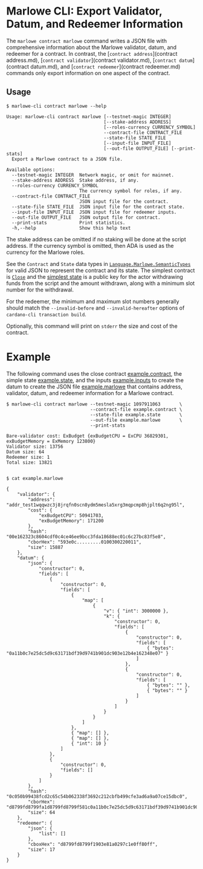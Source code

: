 # Marlowe CLI: Export Validator, Datum, and Redeemer Information

The `marlowe contract marlowe` command writes a JSON file with comprehensive information about the Marlowe validator, datum, and redeemer for a contract. In contrast, the [`contract address`](contract address.md), [`contract validator`](contract validator.md), [`contract datum`](contract datum.md), and [`contract redeemer`](contract redeemer.md) commands only export information on one aspect of the contract.


## Usage

    $ marlowe-cli contract marlowe --help
    
    Usage: marlowe-cli contract marlowe [--testnet-magic INTEGER] 
                                        [--stake-address ADDRESS] 
                                        [--roles-currency CURRENCY_SYMBOL]
                                        --contract-file CONTRACT_FILE
                                        --state-file STATE_FILE 
                                        [--input-file INPUT_FILE] 
                                        [--out-file OUTPUT_FILE] [--print-stats]
      Export a Marlowe contract to a JSON file.
    
    Available options:
      --testnet-magic INTEGER  Network magic, or omit for mainnet.
      --stake-address ADDRESS  Stake address, if any.
      --roles-currency CURRENCY_SYMBOL
                               The currency symbol for roles, if any.
      --contract-file CONTRACT_FILE
                               JSON input file for the contract.
      --state-file STATE_FILE  JSON input file for the contract state.
      --input-file INPUT_FILE  JSON input file for redeemer inputs.
      --out-file OUTPUT_FILE   JSON output file for contract.
      --print-stats            Print statistics.
      -h,--help                Show this help text

The stake address can be omitted if no staking will be done at the script address. If the currency symbol is omitted, then ADA is used as the currency for the Marlowe roles.

See the `Contract` and `State` data types in [`Language.Marlowe.SemanticTypes`](../src/Language/Marlowe/Semantics/Types.hs) for valid JSON to represent the contract and its state. The simplest contract is [`Close`](example.contract) and the [simplest state](example.state) is a public key for the actor withdrawing funds from the script and the amount withdrawn, along with a minimum slot number for the withdrawal.

For the redeemer, the minimum and maximum slot numbers generally should match the `--invalid-before` and `--invalid-hereafter` options of `cardano-cli transaction build`.

Optionally, this command will print on `stderr` the size and cost of the contract.


# Example

The following command uses the close contract [example.contract](example.contract), the simple state [example.state](example.state), and the inputs [example.inputs](example.inputs) to create the datum to create the JSON file [example.marlowe](example.marlowe) that contains address, validator, datum, and redeemer information for a Marlowe contract.

    $ marlowe-cli contract marlowe --testnet-magic 1097911063       \
                                   --contract-file example.contract \
                                   --state-file example.state       \
                                   --out-file example.marlowe       \
                                   --print-stats
    
    Bare-validator cost: ExBudget {exBudgetCPU = ExCPU 36829301, exBudgetMemory = ExMemory 123800}
    Validator size: 13756
    Datum size: 64
    Redeemer size: 1
    Total size: 13821
    
    
    $ cat example.marlowe
    
    {
        "validator": {
            "address": "addr_test1wqqwzc3j8jrqfn0scn8ydm5mesla5xrg3mqpcmp8hjplt6q2ng95l",
            "cost": {
                "exBudgetCPU": 50941703,
                "exBudgetMemory": 171200
            },
            "hash": "00e162323c8604cdf0c4ce46ee9bcc3fda18688ec01c6c27bc83f5e8",
            "cborHex": "593e0c.........0100300220011",
            "size": 15887
        },
        "datum": {
            "json": {
                "constructor": 0,
                "fields": [
                    {
                        "constructor": 0,
                        "fields": [
                            {
                                "map": [
                                    {
                                        "v": { "int": 3000000 },
                                        "k": {
                                            "constructor": 0,
                                            "fields": [
                                                {
                                                    "constructor": 0,
                                                    "fields": [
                                                        { "bytes": "0a11b0c7e25dc5d9c63171bdf39d9741b901dc903e12b4e162348e07" }
                                                    ]
                                                },
                                                {
                                                    "constructor": 0,
                                                    "fields": [
                                                        { "bytes": "" },
                                                        { "bytes": "" }
                                                    ]
                                                }
                                            ]
                                        }
                                    }
                                ]
                            },
                            { "map": [] },
                            { "map": [] },
                            { "int": 10 }
                        ]
                    },
                    {
                        "constructor": 0,
                        "fields": []
                    }
                ]
            },
            "hash": "0c050b99438fcd2c65c54b062338f3692c212cbfb499cfe3ad6a9a07ce15dbc0",
            "cborHex": "d8799fd8799fa1d8799fd8799f581c0a11b0c7e25dc5d9c63171bdf39d9741b901dc903e12b4e162348e07ffd8799f4040ffff1a002dc6c0a0a00affd87980ff",
            "size": 64
        },
        "redeemer": {
            "json": {
                "list": []
            },
            "cboxHex": "d8799fd8799f1903e81a0297c1e0ff80ff",
            "size": 17
        }
    }
